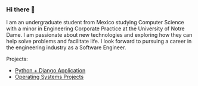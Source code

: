 ### Hi there 👋

I am an undergraduate student from Mexico studying Computer Science with a minor in Engineering Corporate Practice at the University of Notre Dame. I am passionate about new technologies and exploring how they can help solve problems and facilitate life. I look forward to pursuing a career in the engineering industry as a Software Engineer. 

Projects:

* [Python + Django Application](https://github.com/gelbling/TinDev)
* [Operating Systems Projects](https://github.com/dbrahmbh/OSDreamTeam)

<!--
**mgzzb/mgzzb** is a ✨ _special_ ✨ repository because its `README.md` (this file) appears on your GitHub profile.

Here are some ideas to get you started:

- 🔭 I’m currently working on ...
- 🌱 I’m currently learning ...
- 👯 I’m looking to collaborate on ...
- 🤔 I’m looking for help with ...
- 💬 Ask me about ...
- 📫 How to reach me: ...
- 😄 Pronouns: ...
- ⚡ Fun fact: ...
-->
